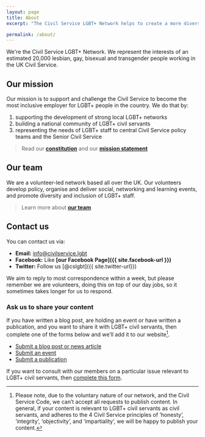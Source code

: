 ```yaml
---
layout: page
title: About
excerpt: "The Civil Service LGBT+ Network helps to create a more diverse, inclusive and equal place to work for lesbian, gay, bisexual and trans civil servants."

permalink: /about/
---
```


We're the Civil Service LGBT+ Network. We represent the interests of an estimated 20,000 lesbian, gay, bisexual and transgender people working in the UK Civil Service. 

## Our mission

Our mission is to support and challenge the Civil Service to become the most inclusive employer for LGBT+ people in the country. We do that by: 

1. supporting the development of strong local LGBT+ networks
2. building a national community of LGBT+ civil servants
3. representing the needs of LGBT+ staff to central Civil Service policy teams and the Senior Civil Service

> Read our **[constitution](/about/constitution)** and our **[mission statement](/about/mission-statement)**

## Our team

We are a volunteer-led network based all over the UK. Our volunteers develop policy, organise and deliver social, networking and learning events, and promote diversity and inclusion of LGBT+ staff. 

> Learn more about **[our team](/about/our-team/)**

## Contact us

You can contact us via:

- **Email:** [info@civilservice.lgbt](mailto:info@civilservice.lgbt)
- **Facebook:** Like **[our Facebook Page]({{ site.facebook-url }})**
- **Twitter:** Follow us [@cslgbt]({{ site.twitter-url}})

We aim to reply to most correspondence within a week, but please remember we are volunteers, doing this on top of our day jobs, so it sometimes takes longer for us to respond.

### Ask us to share your content

If you have written a blog post, are holding an event or have written a publication, and you want to share it with LGBT+ civil servants, then complete one of the forms below and we’ll add it to our website[^1].

- [Submit a blog post or news article](https://docs.google.com/forms/d/e/1FAIpQLSeXUakASP-92eGAHFV-1S7f8vFLFyIbhjXan2XvDYFeaJ56Gw/viewform)
- [Submit an event](https://docs.google.com/forms/d/e/1FAIpQLSc44JVkqzJarxljvRksuqjXQnqt0k4cb9Ix0taCqc7ianHDew/viewform)
- [Submit a publication](https://docs.google.com/forms/d/e/1FAIpQLScYK-0IPeRS_mZD7bQg5tyZ_-otkQ9w9m-SbtEeFbGiD_nsMg/viewform)

If you want to consult with our members on a particular issue relevant to LGBT+ civil servants, then [complete this form](https://docs.google.com/forms/d/e/1FAIpQLSe_y6NwmrLf2sKLSmQXGUdfvjlSNoziqtde7TJCxNIcnsmXDg/viewform).

[^1]: Please note, due to the voluntary nature of our network, and the Civil Service Code, we can’t accept all requests to publish content. In general, if your content is relevant to LGBT+ civil servants as civil servants, and adheres to the 4 Civil Service principles of ‘honesty’, ‘integrity’, ‘objectivity’, and ‘impartiality’, we will be happy to publish your content.